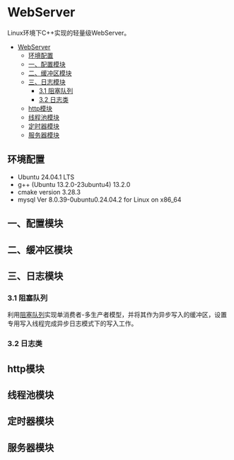 # WebServer

Linux环境下C++实现的轻量级WebServer。

- [WebServer](#webserver)
  - [环境配置](#环境配置)
  - [一、配置模块](#一配置模块)
  - [二、缓冲区模块](#二缓冲区模块)
  - [三、日志模块](#三日志模块)
    - [3.1 阻塞队列](#31-阻塞队列)
    - [3.2 日志类](#32-日志类)
  - [http模块](#http模块)
  - [线程池模块](#线程池模块)
  - [定时器模块](#定时器模块)
  - [服务器模块](#服务器模块)

## 环境配置

- Ubuntu 24.04.1 LTS
- g++ (Ubuntu 13.2.0-23ubuntu4) 13.2.0
- cmake version 3.28.3
- mysql Ver 8.0.39-0ubuntu0.24.04.2 for Linux on x86_64

## 一、配置模块
## 二、缓冲区模块
## 三、日志模块

### 3.1 阻塞队列
利用[阻塞队列](src/log/block_queue.h)实现单消费者-多生产者模型，并将其作为异步写入的缓冲区，设置专用写入线程完成异步日志模式下的写入工作。

### 3.2 日志类




## http模块
## 线程池模块
## 定时器模块
## 服务器模块